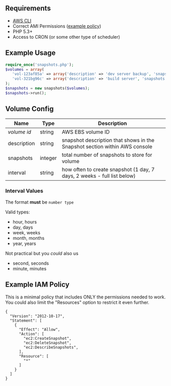 ## Requirements
- [AWS CLI](http://aws.amazon.com/cli/)
- Correct AMI Permissions ([example policy](#example-iam-policy))
- PHP 5.3+
- Access to CRON (or some other type of scheduler)

## Example Usage
```php
require_once('snapshots.php');
$volumes = array(
   'vol-123af85a' => array('description' => 'dev server backup', 'snapshots' => 3, 'interval' => '7 days'),
   'vol-321bg96c' => array('description' => 'build server', 'snapshots' => 2, 'interval' => '3 hours'),
);
$snapshots = new snapshots($volumes);
$snapshots->run();
```

## Volume Config

| Name | Type | Description |
|------|------|-------------|
| *volume id* | string | AWS EBS volume ID
| description | string | snapshot description that shows in the Snapshot section within AWS console |
| snapshots | integer | total number of snapshots to store for volume |
| interval | string | how often to create snapshot (1 day, 7 days, 2 weeks - full list below)

### Interval Values
The format **must** be `number type`

Valid types:
- hour, hours
- day, days
- week, weeks
- month, months
- year, years

Not practical but you *could* also us
- second, seconds
- minute, minutes

## Example IAM Policy
This is a minimal policy that includes ONLY the permissions needed to work. You could also limit the "Resources" option to restrict it even further.
```
{
  "Version": "2012-10-17",
  "Statement": [
    {
      "Effect": "Allow",
      "Action": [
        "ec2:CreateSnapshot",
        "ec2:DeleteSnapshot",
        "ec2:DescribeSnapshots",
      ],
      "Resource": [
        "*"
      ]
    }
  ]
}
```
